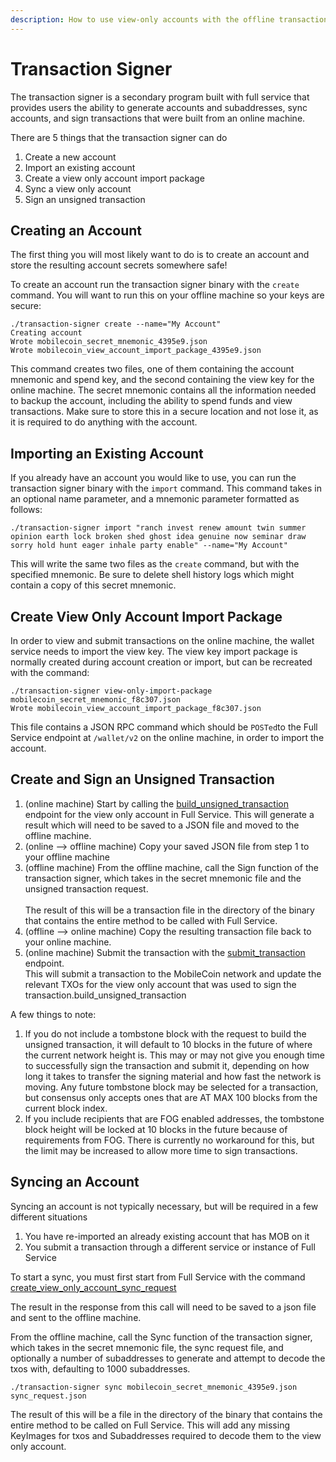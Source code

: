 ```yaml
---
description: How to use view-only accounts with the offline transaction signer.
---
```


# Transaction Signer

The transaction signer is a secondary program built with full service that provides users the ability to generate accounts and subaddresses, sync accounts, and sign transactions that were built from an online machine.

There are 5 things that the transaction signer can do

1. Create a new account
2. Import an existing account
3. Create a view only account import package
4. Sync a view only account
5. Sign an unsigned transaction

## Creating an Account

The first thing you will most likely want to do is to create an account and store the resulting account secrets somewhere safe!

To create an account run the transaction signer binary with the `create` command.  You will want to run this on your offline machine so your keys are secure:

`./transaction-signer create --name="My Account"`\
`Creating account`\
`Wrote mobilecoin_secret_mnemonic_4395e9.json`\
`Wrote mobilecoin_view_account_import_package_4395e9.json`

This command creates two files, one of them containing the account mnemonic and spend key, and the second containing the view key for the online machine. The secret mnemonic contains all the information needed to backup the account, including the ability to spend funds and view transactions. Make sure to store this in a secure location and not lose it, as it is required to do anything with the account.

## Importing an Existing Account

If you already have an account you would like to use, you can run the transaction signer binary with the `import` command. This command takes in an optional name parameter, and a mnemonic parameter formatted as follows:

`./transaction-signer import "ranch invest renew amount twin summer opinion earth lock broken shed ghost idea genuine now seminar draw sorry hold hunt eager inhale party enable" --name="My Account"`

This will write the same two files as the `create` command, but with the specified mnemonic. Be sure to delete shell history logs which might contain a copy of this secret mnemonic.

## Create View Only Account Import Package

In order to view and submit transactions on the online machine, the wallet service needs to import the view key. The view key import package is normally created during account creation or import, but can be recreated with the command:

`./transaction-signer view-only-import-package mobilecoin_secret_mnemonic_f8c307.json`\
`Wrote mobilecoin_view_account_import_package_f8c307.json`

This file contains a JSON RPC command which should be `POSTed`to the Full Service endpoint at `/wallet/v2` on the online machine, in order to import the account.

## Create and Sign an Unsigned Transaction

1. (online machine) Start by calling the [build\_unsigned\_transaction](../../api-endpoints/v2/transaction/transaction/build\_unsigned\_transaction.md) endpoint for the view only account in Full Service. This will generate a result which will need to be saved to a JSON file and moved to the offline machine.
2. (online --> offline machine) Copy your saved JSON file from step 1 to your offline machine
3. (offline machine) From the offline machine, call the Sign function of the transaction signer, which takes in the secret mnemonic file and the unsigned transaction request.\
   \
   The result of this will be a transaction file in the directory of the binary that contains the entire method to be called with Full Service.
4. (offline --> online machine) Copy the resulting transaction file back to your online machine.
5. (online machine) Submit the transaction with the [submit\_transaction](../../api-endpoints/v2/transaction/transaction/submit\_transaction.md) endpoint.\
   This will submit a transaction to the MobileCoin network and update the relevant TXOs for the view only account that was used to sign the transaction.build\_unsigned\_transaction

A few things to note:

1. If you do not include a tombstone block with the request to build the unsigned transaction, it will default to 10 blocks in the future of where the current network height is. This may or may not give you enough time to successfully sign the transaction and submit it, depending on how long it takes to transfer the signing material and how fast the network is moving. Any future tombstone block may be selected for a transaction, but consensus only accepts ones that are AT MAX 100 blocks from the current block index.
2. If you include recipients that are FOG enabled addresses, the tombstone block height will be locked at 10 blocks in the future because of requirements from FOG. There is currently no workaround for this, but the limit may be increased to allow more time to sign transactions.

## Syncing an Account

Syncing an account is not typically necessary, but will be required in a few different situations

1. You have re-imported an already existing account that has MOB on it
2. You submit a transaction through a different service or instance of Full Service

To start a sync, you must first start from Full Service with the command [create\_view\_only\_account\_sync\_request](https://github.com/mobilecoinofficial/full-service/blob/main/docs/view-only-accounts/syncing/create\_view\_only\_account\_sync\_request.md)

The result in the response from this call will need to be saved to a json file and sent to the offline machine.

From the offline machine, call the Sync function of the transaction signer, which takes in the secret mnemonic file, the sync request file, and optionally a number of subaddresses to generate and attempt to decode the txos with, defaulting to 1000 subaddresses.

`./transaction-signer sync mobilecoin_secret_mnemonic_4395e9.json sync_request.json`

The result of this will be a file in the directory of the binary that contains the entire method to be called on Full Service. This will add any missing KeyImages for txos and Subaddresses required to decode them to the view only account.
